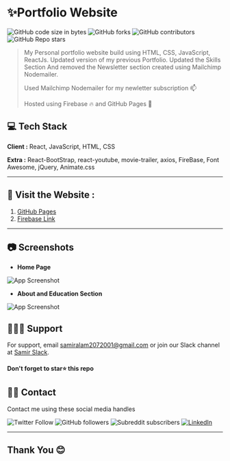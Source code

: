 # ✨Portfolio Website
![GitHub code size in bytes](https://img.shields.io/github/languages/code-size/Samir-Alam/Personal-Portfolio?color=brightgreen)
![GitHub forks](https://img.shields.io/github/forks/Samir-Alam/Personal-Portfolio)
![GitHub contributors](https://img.shields.io/github/contributors/Samir-Alam/Personal-Portfolio)
![GitHub Repo stars](https://img.shields.io/github/stars/Samir-Alam/Personal-Portfolio?color=blueviolet)

>My Personal portfolio website build using HTML, CSS, JavaScript, ReactJs.
>Updated version of my previous Portfolio. Updated the Skills Section
>And removed the Newsletter section created using Mailchimp Nodemailer.
>
>Used Mailchimp Nodemailer for my newletter subscription 📫
>
>Hosted using Firebase 🔥 and GitHub Pages 📃

## 💻 Tech Stack 

**Client :** React, JavaScript, HTML, CSS

**Extra :** React-BootStrap, react-youtube, movie-trailer, axios, FireBase, Font Awesome, jQuery, Animate.css

<hr>

## 🚀 Visit the Website : 
1. [GitHub Pages](https://samir-alam.github.io/mdSamirPortfolio.github.io/)
2.  [Firebase Link](https://md-samir-portfolio.firebaseapp.com/)

<hr>

## 📷 Screenshots
- **Home Page**

![App Screenshot](https://i.pinimg.com/564x/39/66/90/396690a24c038962b0cc732d257a8b9e.jpg)

- **About and Education Section**

![App Screenshot](https://i.pinimg.com/564x/0e/eb/23/0eeb23cb26cf7edc02fb932a46b7aed0.jpg)

## 💁🏻‍♂️ Support

For support, email samiralam2072001@gmail.com or join our Slack channel at [Samir Slack](https://join.slack.com/t/samirslack/shared_invite/zt-1enh0fzir-OX7uLo6vcoSZMVkEKjW1gw).

#### **Don't forget to star⭐ this repo**

## 🤙🏻 Contact
Contact me using these social media handles

![Twitter Follow](https://img.shields.io/twitter/follow/Samiralam00?color=blue&label=Twitter&logo=Twitter&style=for-the-badge)
![GitHub followers](https://img.shields.io/github/followers/Samir-Alam?color=lightgrey&label=GitHub&logo=github&style=for-the-badge)
![Subreddit subscribers](https://img.shields.io/reddit/subreddit-subscribers/SamirWantsHelp?style=for-the-badge&label=Sub-Reddit&logo=reddit)
[![LinkedIn](https://img.shields.io/badge/LinkedIn-Follow-blue?color=blue&style=for-the-badge)](https://www.linkedin.com/in/md-samir-9ba4351bb/)

<hr>

## Thank You 😊

